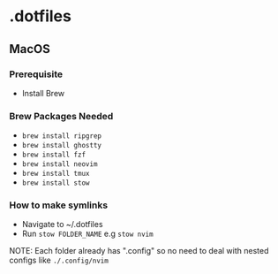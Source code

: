 # .dotfiles

## MacOS

### Prerequisite

- Install Brew

### Brew Packages Needed

- `brew install ripgrep`
- `brew install ghostty`
- `brew install fzf`
- `brew install neovim`
- `brew install tmux`
- `brew install stow`

### How to make symlinks

- Navigate to ~/.dotfiles
- Run `stow FOLDER_NAME` e.g `stow nvim`

NOTE: Each folder already has ".config" so no need to deal with nested configs like `./.config/nvim`
